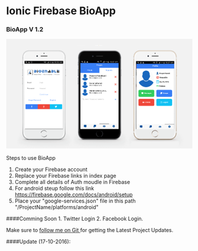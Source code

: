 # Ionic Firebase BioApp

### BioApp V 1.2
![BioApp V 1.2 ](https://github.com/BioEnableTech/bioapp/blob/master/fk-latest.png)

Steps to use BioApp 
1. Create your Firebase account 
2. Replace your Firebase links in index page 
3. Complete all details of Auth moudle in Firebase 
4. For android steup follow this link
   https://firebase.google.com/docs/android/setup
5. Place your "google-services.json" file in this path "/ProjectName/platforms/android"

####Comming Soon
      1. Twitter Login
      2. Facebook Login.

Make sure to [follow me on Git ](https://github.com/BioEnableTech) for getting the Latest Project Updates. 

####Update (17-10-2016):

